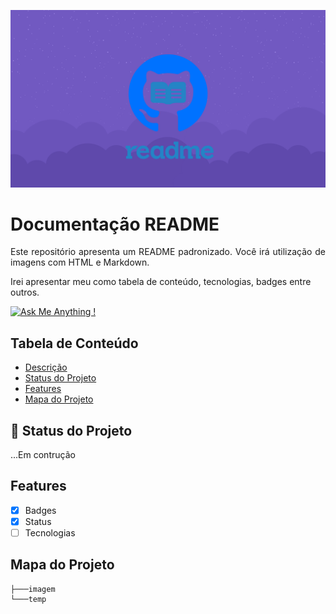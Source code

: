 <p width="100%" align="center">
    <img src="./imagem/logo.png" alt="logo">
</p>

# Documentação README

<p id="descricao" align="justify">
Este repositório apresenta um README padronizado. Você irá utilização de imagens com HTML e Markdown.

Irei apresentar meu como tabela de conteúdo, tecnologias, badges entre outros.
</p>

[![Ask Me Anything !](https://img.shields.io/badge/Ask%20me-anything-1abc9c.svg)](https://GitHub.com/Naereen/ama)

## Tabela de Conteúdo
<ul>
    <li><a href="#descricao">Descrição</a></li>
    <li><a href="#status">Status do Projeto</a></li>
    <li><a href="#features">Features</a></li>
    <li><a href="#mapa">Mapa do Projeto</a></li>
</ul>

## :rocket: Status do Projeto
<p id="status">
    ...Em contrução
</p>

<p id="features"></p>

## Features
- [X] Badges
- [X] Status
- [ ] Tecnologias

## Mapa do Projeto

<p id="mapa"></p>

```.
├───imagem          
└───temp            
```
